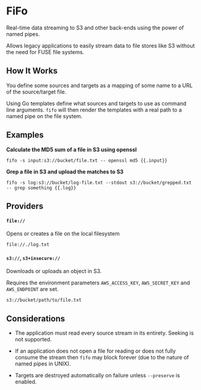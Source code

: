 # FiFo

Real-time data streaming to S3 and other back-ends using the power of named pipes.

Allows legacy applications to easily stream data to file stores like S3 without the need for FUSE file systems.

## How It Works

You define some sources and targets as a mapping of some name to a URL of the source/target file.

Using Go templates define what sources and targets to use as command line arguments.
`fifo` will then render the templates with a real path to a named pipe on the file system.

## Examples

__Calculate the MD5 sum of a file in S3 using openssl__

```
fifo -s input:s3://bucket/file.txt -- openssl md5 {{.input}}
```

__Grep a file in S3 and upload the matches to S3__

```
fifo -s log:s3://bucket/log-file.txt --stdout s3://bucket/grepped.txt -- grep something {{.log}}
```

## Providers

#### `file://`

Opens or creates a file on the local filesystem

```
file://./log.txt
```

#### `s3://`, `s3+insecure://`

Downloads or uploads an object in S3.

Requires the environment parameters `AWS_ACCESS_KEY`, `AWS_SECRET_KEY` and `AWS_ENDPOINT` are set.

```
s3://bucket/path/to/file.txt
```

## Considerations

  - The application must read every source stream in its entirety. Seeking is not supported.

  - If an application does not open a file for reading or does not fully consume the stream then `fifo` may block forever (due to the nature of named pipes in UNIX).

  - Targets are destroyed automatically on failure unless `--preserve` is enabled.

